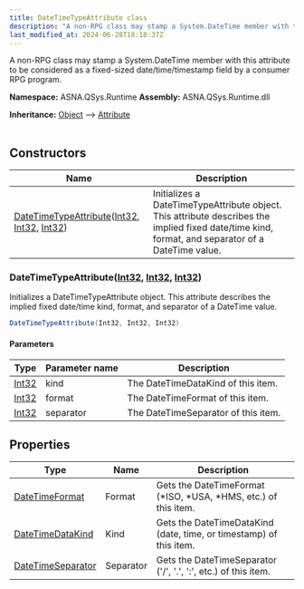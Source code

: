 ```yaml
---
title: DateTimeTypeAttribute class
description: "A non-RPG class may stamp a System.DateTime member with this attribute to be considered as a fixed-sized date/time/timestamp field by a consumer RPG p"
last_modified_at: 2024-06-28T18:18:37Z
---
```


A non-RPG class may stamp a System.DateTime member with this attribute to be considered as a fixed-sized date/time/timestamp field by a consumer RPG program.

**Namespace:** ASNA.QSys.Runtime
**Assembly:** ASNA.QSys.Runtime.dll

**Inheritance:** [Object](https://docs.microsoft.com/en-us/dotnet/api/system.object) --> [Attribute](https://docs.microsoft.com/en-us/dotnet/api/system.attribute)
<br>
<br>

## Constructors

| Name | Description |
| --- | --- |
| [DateTimeTypeAttribute](#datetimetypeattributeint32-int32-int32)([Int32](https://docs.microsoft.com/en-us/dotnet/api/system.int32), [Int32](https://docs.microsoft.com/en-us/dotnet/api/system.int32), [Int32](https://docs.microsoft.com/en-us/dotnet/api/system.int32)) | Initializes a DateTimeTypeAttribute object. This attribute describes the implied fixed date/time kind, format, and separator of a DateTime value.

### DateTimeTypeAttribute([Int32](https://docs.microsoft.com/en-us/dotnet/api/system.int32), [Int32](https://docs.microsoft.com/en-us/dotnet/api/system.int32), [Int32](https://docs.microsoft.com/en-us/dotnet/api/system.int32))

Initializes a DateTimeTypeAttribute object. This attribute describes the implied fixed date/time kind, format, and separator of a DateTime value.

```cs
DateTimeTypeAttribute(Int32, Int32, Int32)
```

#### Parameters

| Type | Parameter name | Description
| --- | --- | ---
| [Int32](https://docs.microsoft.com/en-us/dotnet/api/system.int32) | kind | The DateTimeDataKind of this item.
| [Int32](https://docs.microsoft.com/en-us/dotnet/api/system.int32) | format | The DateTimeFormat of this item.
| [Int32](https://docs.microsoft.com/en-us/dotnet/api/system.int32) | separator | The DateTimeSeparator of this item.

## Properties

| Type | Name | Description
| --- | --- | --- 
| [DateTimeFormat](/reference/datagate/datagate-common/date-time-format.html) | Format | Gets the DateTimeFormat (*ISO, *USA, *HMS, etc.) of this item. |
| [DateTimeDataKind](/reference/runtime/qsys-runtime/date-time-data-kind.html) | Kind | Gets the DateTimeDataKind (date, time, or timestamp) of this item. |
| [DateTimeSeparator](/reference/runtime/qsys-runtime/date-time-separator.html) | Separator | Gets the DateTimeSeparator ('/', '.', ':', etc.) of this item. |
